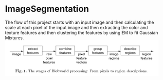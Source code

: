 # ImageSegmentation
 The flow of this project starts with an input image and then calculating the scale at each pixel of the input image and then extracting the color and texture features and then clustering the features by using EM to fit Gaussian Mixtures.
![alt text](https://raw.githubusercontent.com/hasanneo/ImageSegmentation/master/images/flow.jpg)
